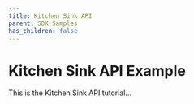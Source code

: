 ```yaml
---
title: Kitchen Sink API
parent: SDK Samples
has_children: false
---
```


# Kitchen Sink API Example

This is the Kitchen Sink API tutorial...


